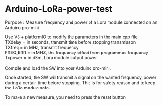 # Arduino-LoRa-power-test
Purpose : Measure frequency and power of a Lora module connected on an Arduino pro-mini

Use VS + platformIO to modify the parameters in the main.cpp file </br>
TXdelay  = in seconds, transmit time before stopping transmisson</br>
TXfreq   = in MHz, transmit frequency</br>
FREQ_ERR = in MHZ, the frequency offset from programmed frequency</br>
Txpower  = in dBm, Lora module output power</br></br>
Compile and load the SW into your Arduino pro-mini.</br>

Once started, the SW will transmit a signal on the wanted frequency, power during a certain time before stopping.
This is for safety reason and to keep the LoRa module safe.

To make a new measure, you need to press the reset button.
